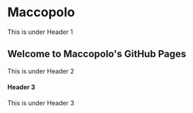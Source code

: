 # Maccopolo

This is under Header 1 

## Welcome to Maccopolo's GitHub Pages

This is under Header 2

#### Header 3

This is under Header 3
